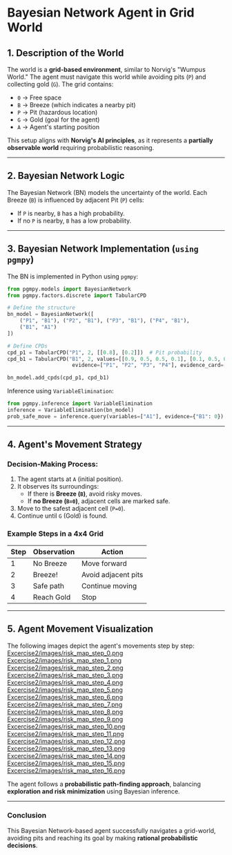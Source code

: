 # **Bayesian Network Agent in Grid World**

## **1. Description of the World**
The world is a **grid-based environment**, similar to Norvig's "Wumpus World." The agent must navigate this world while avoiding pits (`P`) and collecting gold (`G`). The grid contains:
- `0` → Free space
- `B` → Breeze (which indicates a nearby pit)
- `P` → Pit (hazardous location)
- `G` → Gold (goal for the agent)
- `A` → Agent's starting position

This setup aligns with **Norvig's AI principles**, as it represents a **partially observable world** requiring probabilistic reasoning.

---
## **2. Bayesian Network Logic**
The Bayesian Network (BN) models the uncertainty of the world. Each Breeze (`B`) is influenced by adjacent Pit (`P`) cells:

- If `P` is nearby, `B` has a high probability.
- If no `P` is nearby, `B` has a low probability.

---
## **3. Bayesian Network Implementation (`using pgmpy`)**
The BN is implemented in Python using `pgmpy`:

```python
from pgmpy.models import BayesianNetwork
from pgmpy.factors.discrete import TabularCPD

# Define the structure
bn_model = BayesianNetwork([
    ("P1", "B1"), ("P2", "B1"), ("P3", "B1"), ("P4", "B1"),
    ("B1", "A1")
])

# Define CPDs
cpd_p1 = TabularCPD("P1", 2, [[0.8], [0.2]])  # Pit probability
cpd_b1 = TabularCPD("B1", 2, values=[[0.9, 0.5, 0.5, 0.1], [0.1, 0.5, 0.5, 0.9]],
                     evidence=["P1", "P2", "P3", "P4"], evidence_card=[2,2,2,2])

bn_model.add_cpds(cpd_p1, cpd_b1)
```

Inference using `VariableElimination`:

```python
from pgmpy.inference import VariableElimination
inference = VariableElimination(bn_model)
prob_safe_move = inference.query(variables=["A1"], evidence={"B1": 0})
```

---
## **4. Agent's Movement Strategy**

### **Decision-Making Process:**
1. The agent starts at `A` (initial position).
2. It observes its surroundings:
   - If there is **Breeze (`B`)**, avoid risky moves.
   - If **no Breeze (`B=0`)**, adjacent cells are marked safe.
3. Move to the safest adjacent cell (`P=0`).
4. Continue until `G` (Gold) is found.

### **Example Steps in a 4x4 Grid**

| Step | Observation | Action |
|------|------------|--------|
| 1    | No Breeze  | Move forward |
| 2    | Breeze!    | Avoid adjacent pits |
| 3    | Safe path  | Continue moving |
| 4    | Reach Gold | Stop |

---
## **5. Agent Movement Visualization**

The following images depict the agent's movements step by step:
[Excercise2/images/risk_map_step_0.png](https://github.com/srichandra707/CSF407_2025_2022A7PS0051H/blob/main/Excercise2/images/risk_map_step_0.png?raw=true)
[Excercise2/images/risk_map_step_1.png](https://github.com/srichandra707/CSF407_2025_2022A7PS0051H/blob/main/Excercise2/images/risk_map_step_1.png?raw=true)
[Excercise2/images/risk_map_step_2.png](https://github.com/srichandra707/CSF407_2025_2022A7PS0051H/blob/main/Excercise2/images/risk_map_step_2.png?raw=true)
[Excercise2/images/risk_map_step_3.png](https://github.com/srichandra707/CSF407_2025_2022A7PS0051H/blob/main/Excercise2/images/risk_map_step_3.png?raw=true)
[Excercise2/images/risk_map_step_4.png](https://github.com/srichandra707/CSF407_2025_2022A7PS0051H/blob/main/Excercise2/images/risk_map_step_4.png?raw=true)
[Excercise2/images/risk_map_step_5.png](https://github.com/srichandra707/CSF407_2025_2022A7PS0051H/blob/main/Excercise2/images/risk_map_step_5.png?raw=true)
[Excercise2/images/risk_map_step_6.png](https://github.com/srichandra707/CSF407_2025_2022A7PS0051H/blob/main/Excercise2/images/risk_map_step_6.png?raw=true)
[Excercise2/images/risk_map_step_7.png](https://github.com/srichandra707/CSF407_2025_2022A7PS0051H/blob/main/Excercise2/images/risk_map_step_7.png?raw=true)
[Excercise2/images/risk_map_step_8.png](https://github.com/srichandra707/CSF407_2025_2022A7PS0051H/blob/main/Excercise2/images/risk_map_step_8.png?raw=true)
[Excercise2/images/risk_map_step_9.png](https://github.com/srichandra707/CSF407_2025_2022A7PS0051H/blob/main/Excercise2/images/risk_map_step_9.png?raw=true)
[Excercise2/images/risk_map_step_10.png](https://github.com/srichandra707/CSF407_2025_2022A7PS0051H/blob/main/Excercise2/images/risk_map_step_10.png?raw=true)
[Excercise2/images/risk_map_step_11.png](https://github.com/srichandra707/CSF407_2025_2022A7PS0051H/blob/main/Excercise2/images/risk_map_step_11.png?raw=true)
[Excercise2/images/risk_map_step_12.png](https://github.com/srichandra707/CSF407_2025_2022A7PS0051H/blob/main/Excercise2/images/risk_map_step_12.png?raw=true)
[Excercise2/images/risk_map_step_13.png](https://github.com/srichandra707/CSF407_2025_2022A7PS0051H/blob/main/Excercise2/images/risk_map_step_13.png?raw=true)
[Excercise2/images/risk_map_step_14.png](https://github.com/srichandra707/CSF407_2025_2022A7PS0051H/blob/main/Excercise2/images/risk_map_step_14.png?raw=true)
[Excercise2/images/risk_map_step_15.png](https://github.com/srichandra707/CSF407_2025_2022A7PS0051H/blob/main/Excercise2/images/risk_map_step_15.png?raw=true)
[Excercise2/images/risk_map_step_16.png](https://github.com/srichandra707/CSF407_2025_2022A7PS0051H/blob/main/Excercise2/images/risk_map_step_16.png?raw=true)


The agent follows a **probabilistic path-finding approach**, balancing **exploration and risk minimization** using Bayesian inference.

---
### **Conclusion**
This Bayesian Network-based agent successfully navigates a grid-world, avoiding pits and reaching its goal by making **rational probabilistic decisions**.

